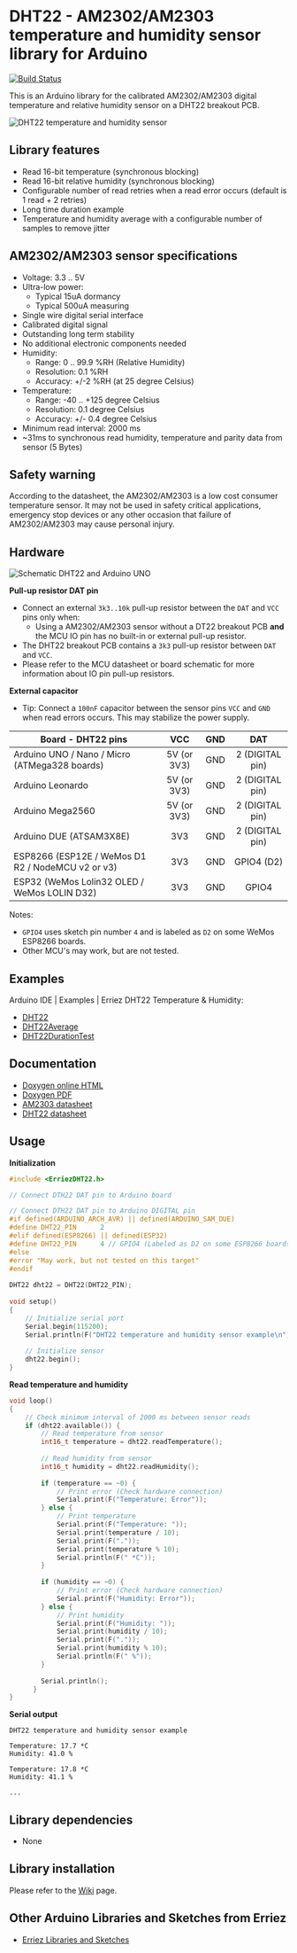 # DHT22 - AM2302/AM2303 temperature and humidity sensor library for Arduino
[![Build Status](https://travis-ci.org/Erriez/ErriezDHT22.svg?branch=master)](https://travis-ci.org/Erriez/ErriezDHT22)

This is an Arduino library for the calibrated AM2302/AM2303 digital temperature and relative humidity sensor on a DHT22 breakout PCB.

![DHT22 temperature and humidity sensor](https://raw.githubusercontent.com/Erriez/ErriezDHT22/master/extras/AM2302_DHT22_sensor.png)


## Library features

- Read 16-bit temperature (synchronous blocking)
- Read 16-bit relative humidity (synchronous blocking)
- Configurable number of read retries when a read error occurs (default is 1 read + 2 retries)
- Long time duration example
- Temperature and humidity average with a configurable number of samples to remove jitter


## AM2302/AM2303 sensor specifications

- Voltage: 3.3 .. 5V
- Ultra-low power:
  - Typical 15uA dormancy
  - Typical 500uA measuring
- Single wire digital serial interface
- Calibrated digital signal
- Outstanding long term stability
- No additional electronic components needed
- Humidity:
  - Range: 0 .. 99.9 %RH (Relative Humidity)
  - Resolution:  0.1 %RH
  - Accuracy: +/-2 %RH (at 25 degree Celsius)
- Temperature:
  - Range: -40 .. +125 degree Celsius
  - Resolution: 0.1 degree Celsius
  - Accuracy: +/- 0.4 degree Celsius
- Minimum read interval: 2000 ms
- ~31ms to synchronous read humidity, temperature and parity data from sensor (5 Bytes)


## Safety warning

According to the datasheet, the AM2302/AM2303 is a low cost consumer temperature sensor. It may not
be used in safety critical applications, emergency stop devices or any other occasion that failure
of AM2302/AM2303 may cause personal injury.


## Hardware

![Schematic DHT22 and Arduino UNO](https://raw.githubusercontent.com/Erriez/ErriezDHT22/master/extras/DHT22_Arduino_UNO.png)

**Pull-up resistor DAT pin**

* Connect an external ```3k3..10k``` pull-up resistor between the ```DAT``` and ```VCC``` pins only when:
  * Using a AM2302/AM2303 sensor without a DT22 breakout PCB **and** the MCU IO pin has no built-in or external pull-up resistor.
* The DHT22 breakout PCB contains a ```3k3``` pull-up resistor between ```DAT``` and ```VCC```.
* Please refer to the MCU datasheet or board schematic for more information about IO pin pull-up resistors.

**External capacitor**

* Tip: Connect a ```100nF``` capacitor between the sensor pins ```VCC``` and ```GND``` when read errors occurs. This may stabilize the power supply.

| Board - DHT22 pins                                |     VCC     | GND  |       DAT       |
| ------------------------------------------------- | :---------: | :--: | :-------------: |
| Arduino UNO / Nano / Micro (ATMega328 boards)     | 5V (or 3V3) | GND  | 2 (DIGITAL pin) |
| Arduino Leonardo                                  | 5V (or 3V3) | GND  | 2 (DIGITAL pin) |
| Arduino Mega2560                                  | 5V (or 3V3) | GND  | 2 (DIGITAL pin) |
| Arduino DUE (ATSAM3X8E)                           |     3V3     | GND  | 2 (DIGITAL pin) |
| ESP8266 (ESP12E / WeMos D1 R2 / NodeMCU v2 or v3) |     3V3     | GND  |   GPIO4 (D2)    |
| ESP32 (WeMos Lolin32 OLED / WeMos LOLIN D32)      |     3V3     | GND  |      GPIO4      |

Notes: 

* ```GPIO4``` uses sketch pin number ```4``` and is labeled as ```D2``` on some WeMos ESP8266 boards.
* Other MCU's may work, but are not tested.


## Examples

Arduino IDE | Examples | Erriez DHT22 Temperature & Humidity:

* [DHT22](https://github.com/Erriez/ErriezDHT22/blob/master/examples/DHT22/DHT22.ino)
* [DHT22Average](https://github.com/Erriez/ErriezDHT22/blob/master/examples/DHT22Average/DHT22Average.ino)
* [DHT22DurationTest](https://github.com/Erriez/ErriezDHT22/blob/master/examples/DHT22DurationTest/DHT22DurationTest.ino)


## Documentation

* [Doxygen online HTML](https://erriez.github.io/ErriezDHT22)
* [Doxygen PDF](https://github.com/Erriez/ErriezDHT22/raw/gh-pages/latex/ErriezDHT22.pdf)
* [AM2303 datasheet](https://raw.githubusercontent.com/Erriez/ErriezDHT22/master/extras/AM2303_datasheet.pdf)
* [DHT22 datasheet](https://www.google.com/search?q=DHT22+datasheet)


## Usage

**Initialization**

```c++
#include <ErriezDHT22.h>

// Connect DTH22 DAT pin to Arduino board

// Connect DTH22 DAT pin to Arduino DIGITAL pin
#if defined(ARDUINO_ARCH_AVR) || defined(ARDUINO_SAM_DUE)
#define DHT22_PIN      2
#elif defined(ESP8266) || defined(ESP32)
#define DHT22_PIN      4 // GPIO4 (Labeled as D2 on some ESP8266 boards)
#else
#error "May work, but not tested on this target"
#endif
  
DHT22 dht22 = DHT22(DHT22_PIN);
  
void setup()
{
    // Initialize serial port
    Serial.begin(115200);
    Serial.println(F("DHT22 temperature and humidity sensor example\n"));
    
    // Initialize sensor
    dht22.begin();
}
```


**Read temperature and humidity**

```c++
void loop()
{
    // Check minimum interval of 2000 ms between sensor reads
    if (dht22.available()) {
        // Read temperature from sensor
        int16_t temperature = dht22.readTemperature();
  
        // Read humidity from sensor
        int16_t humidity = dht22.readHumidity();
  
        if (temperature == ~0) {
            // Print error (Check hardware connection)
            Serial.print(F("Temperature: Error"));
        } else {
            // Print temperature
            Serial.print(F("Temperature: "));
            Serial.print(temperature / 10);
            Serial.print(F("."));
            Serial.print(temperature % 10);
            Serial.println(F(" *C"));
        }
  
        if (humidity == ~0) {
            // Print error (Check hardware connection)
            Serial.print(F("Humidity: Error"));
        } else {
            // Print humidity
            Serial.print(F("Humidity: "));
            Serial.print(humidity / 10);
            Serial.print(F("."));
            Serial.print(humidity % 10);
            Serial.println(F(" %"));
        }
        
        Serial.println();
      }
}
```


**Serial output**

```
DHT22 temperature and humidity sensor example
  
Temperature: 17.7 *C
Humidity: 41.0 %
  
Temperature: 17.8 *C
Humidity: 41.1 %
  
...
```


## Library dependencies

* None


## Library installation

Please refer to the [Wiki](https://github.com/Erriez/ErriezArduinoLibrariesAndSketches/wiki) page.


## Other Arduino Libraries and Sketches from Erriez

* [Erriez Libraries and Sketches](https://github.com/Erriez/ErriezArduinoLibrariesAndSketches)
